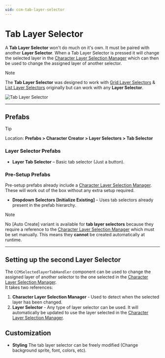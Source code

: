 ```yaml
---
uid: ccm-tab-layer-selector
---
```


# Tab Layer Selector

A **Tab Layer Selector** won't do much on it's own. It must be paired with another **Layer Selector**. When a Tab Layer Selector is pressed it will change the selected layer in the [Character Layer Selection Manager](xref:ccm-layer-selector-setup#character-layer-selection-manager) which can then be used to change the assigned layer of another selector.

> [!NOTE]
> The **Tab Layer Selector** was designed to work with [Grid Layer Selectors](xref:ccm-grid-layer-selector) & [List Layer Selectors](xref:ccm-list-layer-selector) originally but can work with any **Layer Selector**.

![Tab Layer Selector](~/images/tab-layer-selector.png)


---

## Prefabs

> [!TIP]
> Location: **Prefabs > Character Creator > Layer Selectors > Tab Selector**

### Layer Selector Prefabs
- **Layer Tab Selector** – Basic tab selector (Just a button).

### Pre-Setup Prefabs
Pre-setup prefabs already include a [Character Layer Selection Manager](xref:ccm-layer-selector-setup#character-layer-selection-manager).  
These will work out of the box without any extra setup required.

- **Dropdown Selectors [Initialize Existing]** – Uses tab selectors already present in the prefab hierarchy.  

> [!NOTE]
> No [Auto Create] variant is available for **tab layer selectors** because they require a reference to the [Character Layer Selection Manager](xref:ccm-layer-selector-setup#character-layer-selection-manager) which must be set manually. This means they **cannot** be created automatically at runtime.

---

## Setting up the second Layer Selector
The `CCMSelectedlayerTabHandler` component can be used to change the assigned layer of another selector to the one selected in the [Character Layer Selection Manager](xref:ccm-layer-selector-setup#character-layer-selection-manager).  
It takes two references:
1. **Character Layer Selection Manager** - Used to detect when the selected layer has been changed.
2. **Layer Selector** - Any type of layer selector can be used. It will automatically be updated to use the layer selected in the [Character Layer Selection Manager](xref:ccm-layer-selector-setup#character-layer-selection-manager).

## Customization

- **Styling** The tab layer selector can be freely modified (Change background sprite, font, colors, etc).